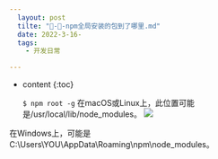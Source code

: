 ```yaml
---
  layout: post
  tilte: "🧨-🧨-npm全局安装的包到了哪里.md"
  date: 2022-3-16-
  tags: 
    - 开发日常

---
```



* content
{:toc}


  `
$ npm root -g
`
在macOS或Linux上，此位置可能是/usr/local/lib/node_modules。
![](https://upload-images.jianshu.io/upload_images/15312191-5d5806aafd9e4436.png?imageMogr2/auto-orient/strip%7CimageView2/2/w/1240)

 在Windows上，可能是 C:\Users\YOU\AppData\Roaming\npm\node_modules。
